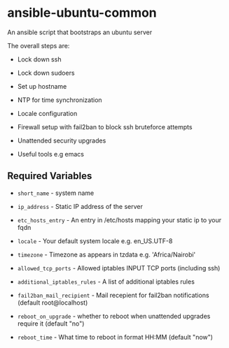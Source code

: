 # ansible-ubuntu-common
An ansible script that bootstraps an ubuntu server

The overall steps are:

- Lock down ssh

- Lock down sudoers

- Set up hostname

- NTP for time synchronization

- Locale configuration

- Firewall setup with fail2ban to block ssh bruteforce attempts

- Unattended security upgrades

- Useful tools e.g emacs

## Required Variables

- `short_name` - system name

- `ip_address` - Static IP address of the server

- `etc_hosts_entry` - An entry in /etc/hosts mapping your static ip to your fqdn

- `locale` - Your default system locale e.g. en_US.UTF-8

- `timezone` - Timezone as appears in tzdata e.g. 'Africa/Nairobi'

- `allowed_tcp_ports` - Allowed iptables INPUT TCP ports (including ssh)

- `additional_iptables_rules` - A list of additional iptables rules

- `fail2ban_mail_recipient` - Mail recepient for fail2ban notifications (default root@localhost)

- `reboot_on_upgrade` - whether to reboot when unattended upgrades require it (default "no")

- `reboot_time` - What time to reboot in format HH:MM (default "now")

